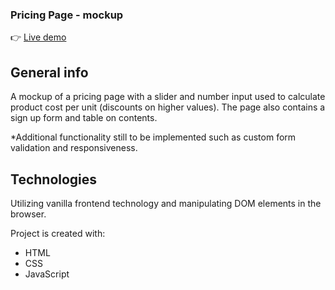 <h3>Pricing Page - mockup</h3>

👉 [Live demo](https://okidokitokiloki.github.io/pricing-page/)

## General info
A mockup of a pricing page with a slider and number input used to calculate product cost per unit (discounts on higher values). The page also contains a sign up form and table on contents.

*Additional functionality still to be implemented such as custom form validation and responsiveness.
	
## Technologies
Utilizing vanilla frontend technology and manipulating DOM elements in the browser.

Project is created with:
* HTML
* CSS
* JavaScript